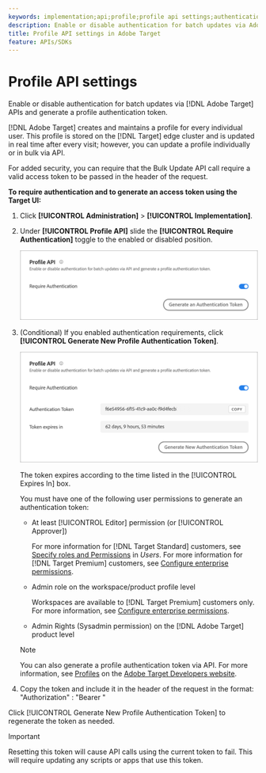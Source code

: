 ```yaml
---
keywords: implementation;api;profile;profile api settings;authentication token
description: Enable or disable authentication for batch updates via Adobe Target APIs and generate a profile authentication token.
title: Profile API settings in Adobe Target
feature: APIs/SDKs
---
```


# Profile API settings

Enable or disable authentication for batch updates via [!DNL Adobe Target] APIs and generate a profile authentication token.

[!DNL Adobe Target] creates and maintains a profile for every individual user. This profile is stored on the [!DNL Target] edge cluster and is updated in real time after every visit; however, you can update a profile individually or in bulk via API.

For added security, you can require that the Bulk Update API call require a valid access token to be passed in the header of the request.

**To require authentication and to generate an access token using the Target UI:**

1. Click **[!UICONTROL Administration]** > **[!UICONTROL Implementation]**. 
1. Under **[!UICONTROL Profile API]** slide the **[!UICONTROL Require Authentication]** toggle to the enabled or disabled position.

   ![](assets/profile_api_settings.png)

1. (Conditional) If you enabled authentication requirements, click **[!UICONTROL Generate New Profile Authentication Token]**.

   ![](assets/profile_api_settings_2.png)

   The token expires according to the time listed in the [!UICONTROL Expires In] box.

   You must have one of the following user permissions to generate an authentication token:

   * At least [!UICONTROL Editor] permission (or [!UICONTROL Approver])

     For more information for [!DNL Target Standard] customers, see [Specify roles and Permissions](/help/administrating-target/c-user-management/c-user-management/user-management.md#roles-permissions) in *Users*. For more information for [!DNL Target Premium] customers, see [Configure enterprise permissions](/help/administrating-target/c-user-management/property-channel/properties-overview.md).

   * Admin role on the workspace/product profile level

     Workspaces are available to [!DNL Target Premium] customers only. For more information, see [Configure enterprise permissions](/help/administrating-target/c-user-management/property-channel/properties-overview.md).

   * Admin Rights (Sysadmin permission) on the [!DNL Adobe Target] product level

   >[!NOTE]
   >
   >You can also generate a profile authentication token via API. For more information, see [Profiles](https://developers.adobetarget.com/api/#profiles) on the [Adobe Target Developers website](https://developers.adobetarget.com/).

1. Copy the token and include it in the header of the request in the format: "Authorization" : "Bearer "

Click [!UICONTROL Generate New Profile Authentication Token] to regenerate the token as needed.

>[!IMPORTANT]
>
>Resetting this token will cause API calls using the current token to fail. This will require updating any scripts or apps that use this token.
